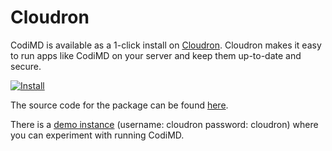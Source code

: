 # Cloudron

CodiMD is available as a 1-click install on [Cloudron](https://cloudron.io).  Cloudron makes it easy to run apps like CodiMD on your server and keep them up-to-date and secure.

[![Install](https://cloudron.io/img/button.svg)](https://cloudron.io/button.html?app=io.hackmd.cloudronapp)

The source code for the package can be found [here](https://git.cloudron.io/cloudron/codimd-app).

There is a [demo instance](https://my.demo.cloudron.io) (username: cloudron password: cloudron) where
you can experiment with running CodiMD.
